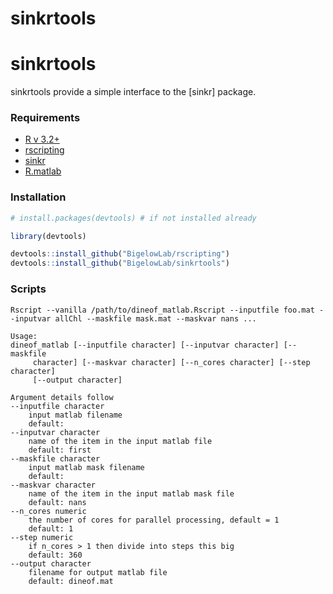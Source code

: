 # sinkrtools

# sinkrtools

sinkrtools provide a simple interface to the [sinkr] package.


### Requirements

+ [R v 3.2+](https://www.r-project.org/)
+ [rscripting](https://github.com/BigelowLab/rscripting)
+ [sinkr](https://github.com/marchtaylor/sinkr)
+ [R.matlab](https://cran.r-project.org/web/packages/R.matlab/index.html)


### Installation

```R
# install.packages(devtools) # if not installed already

library(devtools)

devtools::install_github("BigelowLab/rscripting")
devtools::install_github("BigelowLab/sinkrtools")
```

### Scripts

`Rscript --vanilla /path/to/dineof_matlab.Rscript --inputfile foo.mat --inputvar allChl --maskfile mask.mat --maskvar nans ...`

```
Usage:
dineof_matlab [--inputfile character] [--inputvar character] [--maskfile
     character] [--maskvar character] [--n_cores character] [--step character]
     [--output character]

Argument details follow
--inputfile character 
    input matlab filename 
    default:  
--inputvar character 
    name of the item in the input matlab file 
    default: first 
--maskfile character 
    input matlab mask filename 
    default:  
--maskvar character 
    name of the item in the input matlab mask file 
    default: nans 
--n_cores numeric 
    the number of cores for parallel processing, default = 1 
    default: 1 
--step numeric 
    if n_cores > 1 then divide into steps this big 
    default: 360 
--output character 
    filename for output matlab file 
    default: dineof.mat 
```